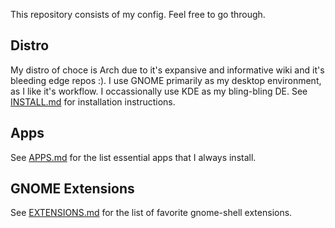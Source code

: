 This repository consists of my config. Feel free to go through.

## Distro
My distro of choce is Arch due to it's expansive and informative wiki and it's bleeding edge repos :). I use GNOME primarily as my desktop environment, as I like it's workflow. I occassionally use KDE as my bling-bling DE.
See [INSTALL.md](https://github.com/maydayv7/arch-btrfs/blob/main/INSTALL.md) for installation instructions.

## Apps
See [APPS.md](https://github.com/maydayv7/arch-btrfs/blob/main/APPS.md) for the list essential apps that I always install.

## GNOME Extensions
See [EXTENSIONS.md](https://github.com/maydayv7/arch-btrfs/blob/main/EXTENSIONS.md) for the list of favorite gnome-shell extensions.
